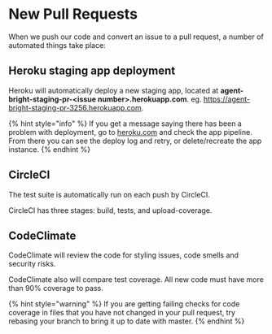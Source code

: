 # New Pull Requests

When we push our code and convert an issue to a pull request, a number of automated things take place:

## Heroku staging app deployment

Heroku will automatically deploy a new staging app, located at **agent-bright-staging-pr-&lt;issue number&gt;.herokuapp.com**. eg. https://agent-bright-staging-pr-3256.herokuapp.com.

{% hint style="info" %}
If you get a message saying there has been a problem with deployment, go to [heroku.com](https://www.heroku.com) and check the app pipeline. From there you can see the deploy log and retry, or delete/recreate the app instance.
{% endhint %}

## CircleCI

The test suite is automatically run on each push by CircleCI.

CircleCI has three stages: build, tests, and upload-coverage.

## CodeClimate

CodeClimate will review the code for styling issues, code smells and security risks.

CodeClimate also will compare test coverage. All new code must have more than 90% coverage to pass.

{% hint style="warning" %}
If you are getting failing checks for code coverage in files that you have not changed in your pull request, try rebasing your branch to bring it up to date with master.
{% endhint %}



